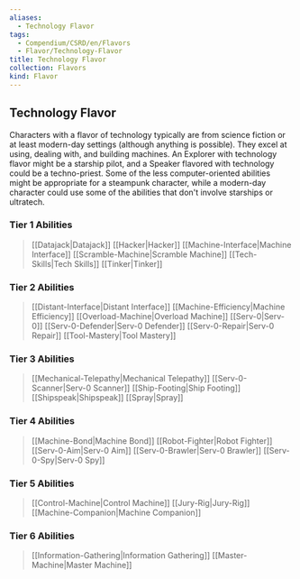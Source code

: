 ```yaml
---
aliases:
  - Technology Flavor
tags:
  - Compendium/CSRD/en/Flavors
  - Flavor/Technology-Flavor
title: Technology Flavor
collection: Flavors
kind: Flavor
---
```

## Technology Flavor  
Characters with a flavor of technology typically are from science fiction or at least modern-day settings (although anything is possible). They excel at using, dealing with, and building machines. An Explorer with technology flavor might be a starship pilot, and a Speaker flavored with technology could be a techno-priest. Some of the less computer-oriented abilities might be appropriate for a steampunk character, while a modern-day character could use some of the abilities that don't involve starships or ultratech.  

### Tier 1 Abilities
>[[Datajack|Datajack]]
>[[Hacker|Hacker]]
>[[Machine-Interface|Machine Interface]]
>[[Scramble-Machine|Scramble Machine]]
>[[Tech-Skills|Tech Skills]]
>[[Tinker|Tinker]]

###  Tier 2 Abilities
>[[Distant-Interface|Distant Interface]]
>[[Machine-Efficiency|Machine Efficiency]]
>[[Overload-Machine|Overload Machine]]
>[[Serv-0|Serv-0]]
>[[Serv-0-Defender|Serv-0 Defender]]
>[[Serv-0-Repair|Serv-0 Repair]]
>[[Tool-Mastery|Tool Mastery]]

### Tier 3 Abilities
>[[Mechanical-Telepathy|Mechanical Telepathy]]
>[[Serv-0-Scanner|Serv-0 Scanner]]
>[[Ship-Footing|Ship Footing]]
>[[Shipspeak|Shipspeak]]
>[[Spray|Spray]]

### Tier 4 Abilities
>[[Machine-Bond|Machine Bond]]
>[[Robot-Fighter|Robot Fighter]]
>[[Serv-0-Aim|Serv-0 Aim]]
>[[Serv-0-Brawler|Serv-0 Brawler]]
>[[Serv-0-Spy|Serv-0 Spy]]

### Tier 5 Abilities
>[[Control-Machine|Control Machine]]
>[[Jury-Rig|Jury-Rig]]
>[[Machine-Companion|Machine Companion]]

### Tier 6 Abilities
>[[Information-Gathering|Information Gathering]]
>[[Master-Machine|Master Machine]]
